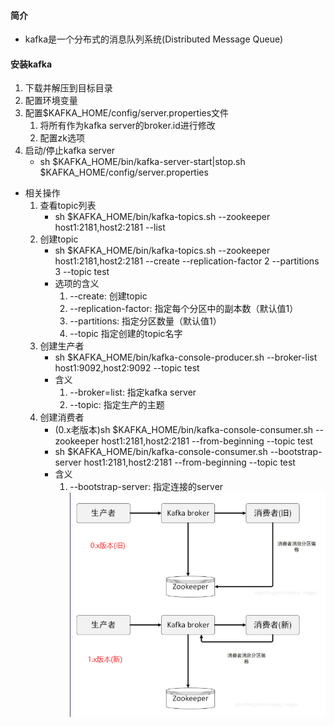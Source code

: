 #### 简介
* kafka是一个分布式的消息队列系统(Distributed Message Queue)
#### 安装kafka
1. 下载并解压到目标目录
2. 配置环境变量
3. 配置$KAFKA_HOME/config/server.properties文件
    1. 将所有作为kafka server的broker.id进行修改
    2. 配置zk选项
3. 启动/停止kafka server
    * sh $KAFKA_HOME/bin/kafka-server-start|stop.sh $KAFKA_HOME/config/server.properties
* 相关操作
    1. 查看topic列表
        * sh $KAFKA_HOME/bin/kafka-topics.sh --zookeeper host1:2181,host2:2181 --list
    2. 创建topic
        * sh $KAFKA_HOME/bin/kafka-topics.sh --zookeeper host1:2181,host2:2181 --create
            --replication-factor 2 --partitions 3 --topic test
        * 选项的含义
            1. --create: 创建topic
            2. --replication-factor: 指定每个分区中的副本数（默认值1）
            3. --partitions: 指定分区数量（默认值1）
            4. --topic 指定创建的topic名字
    3. 创建生产者
        * sh $KAFKA_HOME/bin/kafka-console-producer.sh --broker-list host1:9092,host2:9092 --topic test    
        * 含义
            1. --broker=list: 指定kafka server
            2. --topic: 指定生产的主题
    4. 创建消费者
        * (0.x老版本)sh $KAFKA_HOME/bin/kafka-console-consumer.sh --zookeeper host1:2181,host2:2181 --from-beginning --topic test
        * sh $KAFKA_HOME/bin/kafka-console-consumer.sh --bootstrap-server host1:2181,host2:2181 --from-beginning --topic test
        * 含义
            1. --bootstrap-server: 指定连接的server
    ![](imgs/kafka_old_new.png) 
                  
        